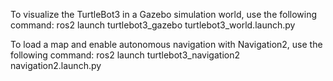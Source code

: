 To visualize the TurtleBot3 in a Gazebo simulation world, use the following command:
      ros2 launch turtlebot3_gazebo turtlebot3_world.launch.py

To load a map and enable autonomous navigation with Navigation2, use the following command:
      ros2 launch turtlebot3_navigation2 navigation2.launch.py
